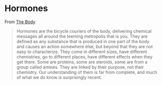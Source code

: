 # Hormones

From [The Body](https://www.amazon.com/Body-Guide-Occupants-Bill-Bryson/dp/0385539304)


<blockquote>
Hormones are the bicycle couriers of the body, delivering chemical messages all around the teeming metropolis that is you. They are defined as any substance that is produced in one part of the body and causes an action somewhere else, but beyond that they are not easy to characterize. They come in different sizes, have different chemistries, go to different places, have different effects when they get there. Some are proteins, some are steroids, some are from a group called amines. They are linked by their purpose, not their chemistry. Our understanding of them is far from complete, and much of what we do know is surprisingly recent.
</blockquote>
